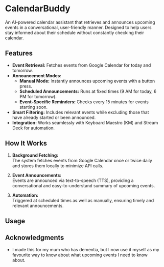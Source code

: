 # CalendarBuddy

An AI-powered calendar assistant that retrieves and announces upcoming events in a conversational, user-friendly manner. Designed to help users stay informed about their schedule without constantly checking their calendar.

## Features

- **Event Retrieval:** Fetches events from Google Calendar for today and tomorrow.
- **Announcement Modes:**
  - **Manual Mode:** Instantly announces upcoming events with a button press.
  - **Scheduled Announcements:** Runs at fixed times (9 AM for today, 6 PM for tomorrow).
  - **Event-Specific Reminders:** Checks every 15 minutes for events starting soon.
- **Smart Filtering:** Includes relevant events while excluding those that have already started or been announced.
- **Integration:** Works seamlessly with Keyboard Maestro (KM) and Stream Deck for automation.

## How It Works

1. **Background Fetching:**  
   The system fetches events from Google Calendar once or twice daily and stores them locally to minimize API calls.

2. **Event Announcements:**  
   Events are announced via text-to-speech (TTS), providing a conversational and easy-to-understand summary of upcoming events.

3. **Automation:**  
   Triggered at scheduled times as well as manually, ensuring timely and relevant announcements.



## Usage



## Acknowledgments

- I made this for my mum who has dementia, but I now use it myself as my favourite way to know about what upcoming events I need to know about.
